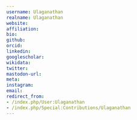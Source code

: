 ```yaml
---
username: Ulaganathan
realname: Ulaganathan
website: 
affiliation: 
bio: 
github: 
orcid: 
linkedin: 
googlescholar: 
wikidata: 
twitter: 
mastodon-url: 
meta:
instagram:
email:
redirect_from:
- /index.php/User:Ulaganathan
- /index.php/Special:Contributions/Ulaganathan
---
```

